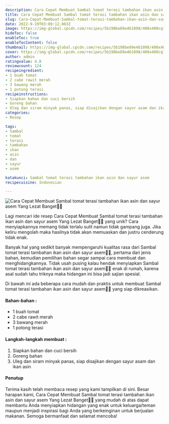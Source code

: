 ```yaml
---
description: Cara Cepat Membuat Sambal tomat terasi tambahan ikan asin dan sayur asem Yang Lezat Banget"
title: Cara Cepat Membuat Sambal tomat terasi tambahan ikan asin dan sayur asem Yang Lezat Banget
slug: Cara-Cepat-Membuat-Sambal-tomat-terasi-tambahan-ikan-asin-dan-sayur-asem-Yang-Lezat-Banget
date: 2022-9-19T03:09:12.063Z
image: https://img-global.cpcdn.com/recipes/5b198be89e461098/400x400cq70/photo.jpg
hideToc: false
enableToc: true
enableTocContent: false
thumbnail: https://img-global.cpcdn.com/recipes/5b198be89e461098/400x400cq70/photo.jpg
cover: https://img-global.cpcdn.com/recipes/5b198be89e461098/400x400cq70/photo.jpg
author: admin
ratingvalue: 4.8
reviewcount: 124
recipeingredient:
- 1 buah tomat
- 2 cabe rawit merah
- 3 bawang merah
- 1 potong terasi
recipeinstructions:
- Siapkan bahan dan cuci bersih
- Goreng bahan
- Uleg dan siram minyak panas, siap disajikan dengan sayur asam dan ikan asin
categories:
- Resep

tags:
- Sambal
- tomat
- terasi
- tambahan
- ikan
- asin
- dan
- sayur
- asem

katakunci: Sambal tomat terasi tambahan ikan asin dan sayur asem
recipecuisine: Indonesian

---
```


![Cara Cepat Membuat Sambal tomat terasi tambahan ikan asin dan sayur asem Yang Lezat Banget👩‍🍳](https://img-global.cpcdn.com/recipes/5b198be89e461098/400x400cq70/photo.jpg)

Lagi mencari ide resep Cara Cepat Membuat Sambal tomat terasi tambahan ikan asin dan sayur asem Yang Lezat Banget👩‍🍳 yang unik? Cara menyiapkannya memang tidak terlalu sulit namun tidak gampang juga. Jika keliru mengolah maka hasilnya tidak akan memuaskan dan justru cenderung tidak enak.

Banyak hal yang sedikit banyak mempengaruhi kualitas rasa dari Sambal tomat terasi tambahan ikan asin dan sayur asem👩‍🍳, pertama dari jenis bahan, kemudian pemilihan bahan segar sampai cara membuat dan menghidangkannya. Tidak usah pusing kalau hendak menyiapkan Sambal tomat terasi tambahan ikan asin dan sayur asem👩‍🍳 enak di rumah, karena asal sudah tahu triknya maka hidangan ini bisa jadi sajian spesial.

Di bawah ini ada beberapa cara mudah dan praktis untuk membuat Sambal tomat terasi tambahan ikan asin dan sayur asem👩‍🍳 yang siap dikreasikan.

<!--inarticleads1-->

#### Bahan-bahan :

- 1 buah tomat
- 2 cabe rawit merah
- 3 bawang merah
- 1 potong terasi

<!--inarticleads2-->

#### Langkah-langkah membuat :

1. Siapkan bahan dan cuci bersih
1. Goreng bahan
1. Uleg dan siram minyak panas, siap disajikan dengan sayur asam dan ikan asin

#### Penutup

Terima kasih telah membaca resep yang kami tampilkan di sini. Besar harapan kami, Cara Cepat Membuat Sambal tomat terasi tambahan ikan asin dan sayur asem Yang Lezat Banget👩‍🍳 yang mudah di atas dapat membantu Anda menyiapkan hidangan yang enak untuk keluarga/teman maupun menjadi inspirasi bagi Anda yang berkeinginan untuk berjualan makanan. Semoga bermanfaat dan selamat mencoba!